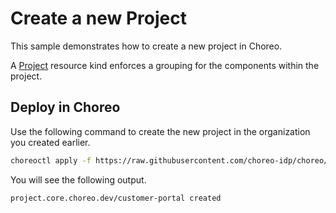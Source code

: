 # Create a new Project
This sample demonstrates how to create a new project in Choreo. 

A [Project](../../../docs/resource-kind-reference-guide.md#project) resource kind enforces a grouping for the components within the project.

## Deploy in Choreo
Use the following command to create the new project in the organization you created earlier.

```bash
choreoctl apply -f https://raw.githubusercontent.com/choreo-idp/choreo/main/samples/deploying-applications/add-new-project/project.yaml
``` 

You will see the following output.

```bash
project.core.choreo.dev/customer-portal created
```
